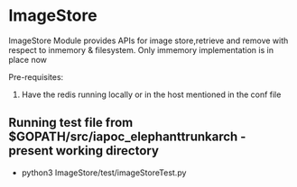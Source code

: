 # ImageStore
ImageStore Module provides APIs for image store,retrieve and remove with respect to inmemory & filesystem. Only immemory implementation is in place now

Pre-requisites:
1. Have the redis running locally or in the host mentioned in the conf file

## Running test file from $GOPATH/src/iapoc_elephanttrunkarch - present working directory
* python3 ImageStore/test/imageStoreTest.py